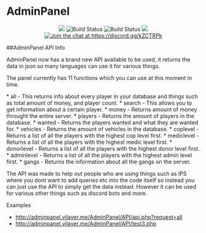 # AdminPanel
<p align="center">
<img src="https://api.codacy.com/project/badge/Grade/6329b086389946eeb2dc4a792d2eb50e"/>
<img src="https://scrutinizer-ci.com/g/Jason2605/AdminPanel/badges/quality-score.png?b=master" alt="Build Status">
<img src="https://scrutinizer-ci.com/g/Jason2605/AdminPanel/badges/build.png?b=master" alt="Build Status">
<img src="https://codeclimate.com/github/Jason2605/AdminPanel/badges/gpa.svg" />
       <a href="https://discord.gg/kZCTRPk">
        <img src="https://img.shields.io/badge/Discord-Join%20chat%20→-738bd7.svg" alt="Join the chat at https://discord.gg/kZCTRPk">
       </a>
</p>

##AdminPanel API Info

<p>AdminPanel now has a brand new API available to be used, 
it returns the data in json so many languages can use it for various things.

The panel currently has 11 functions which you can use at this moment in time.
</p>
* all - This returns info about every player in your database and things such as total amount of money, and player count.
* search - This allows you to get information about a certain player.
* money - Returns amount of money throught the entire server.
* players - Returns the amount of players in the database.
* wanted - Returns the players wanted and what they are wanted for.
* vehicles - Returns the amount of vehicles in the database.
* coplevel - Returns a list of all the players with the highest cop level first.
* mediclevel - Returns a list of all the players with the highest medic level first.
* donorlevel - Returns a list of all the players with the highest donor level first.
* adminlevel - Returns a list of all the players with the highest admin level first.
* gangs - Returns the information about all the gangs on the server.

<p>The API was made to help out people who are using things such as IPS where you dont want to add 
queries etc into the code itself so instead you can just use the API to simply get the data instead. 
However it can be used for various other things such as discord bots and more.</p>

Examples

* http://adminpanel.vilayer.me/AdminPanel/API/api.php?request=all
* http://adminpanel.vilayer.me/AdminPanel/API/test3.php


